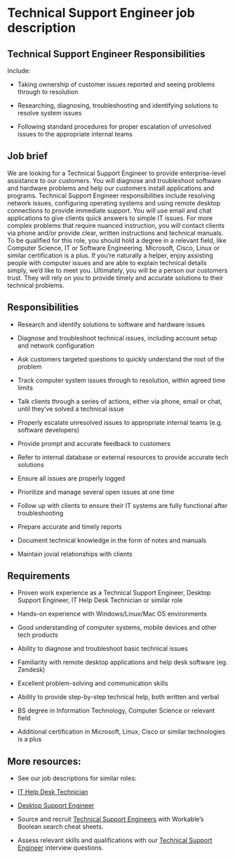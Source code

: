 # Technical Support Engineer job description


## Technical Support Engineer Responsibilities

Include:

* Taking ownership of customer issues reported and seeing problems through to resolution

* Researching, diagnosing, troubleshooting and identifying solutions to resolve system issues

* Following standard procedures for proper escalation of unresolved issues to the appropriate internal teams


## Job brief

We are looking for a Technical Support Engineer to provide enterprise-level assistance to our customers. You will diagnose and troubleshoot software and hardware problems and help our customers install applications and programs.
Technical Support Engineer responsibilities include resolving network issues, configuring operating systems and using remote desktop connections to provide immediate support. You will use email and chat applications to give clients quick answers to simple IT issues. For more complex problems that require nuanced instruction, you will contact clients via phone and/or provide clear, written instructions and technical manuals.
To be qualified for this role, you should hold a degree in a relevant field, like Computer Science, IT or Software Engineering. Microsoft, Cisco, Linux or similar certification is a plus. If you’re naturally a helper, enjoy assisting people with computer issues and are able to explain technical details simply, we’d like to meet you.
Ultimately, you will be a person our customers trust. They will rely on you to provide timely and accurate solutions to their technical problems.


## Responsibilities

* Research and identify solutions to software and hardware issues

* Diagnose and troubleshoot technical issues, including account setup and network configuration

* Ask customers targeted questions to quickly understand the root of the problem

* Track computer system issues through to resolution, within agreed time limits

* Talk clients through a series of actions, either via phone, email or chat, until they’ve solved a technical issue

* Properly escalate unresolved issues to appropriate internal teams (e.g. software developers)

* Provide prompt and accurate feedback to customers

* Refer to internal database or external resources to provide accurate tech solutions

* Ensure all issues are properly logged

* Prioritize and manage several open issues at one time

* Follow up with clients to ensure their IT systems are fully functional after troubleshooting

* Prepare accurate and timely reports

* Document technical knowledge in the form of notes and manuals

* Maintain jovial relationships with clients


## Requirements

* Proven work experience as a Technical Support Engineer, Desktop Support Engineer, IT Help Desk Technician or similar role

* Hands-on experience with Windows/Linux/Mac OS environments

* Good understanding of computer systems, mobile devices and other tech products

* Ability to diagnose and troubleshoot basic technical issues

* Familiarity with remote desktop applications and help desk software (eg. Zendesk)

* Excellent problem-solving and communication skills

* Ability to provide step-by-step technical help, both written and verbal

* BS degree in Information Technology, Computer Science or relevant field

* Additional certification in Microsoft, Linux, Cisco or similar technologies is a plus

## More resources:
* See our job descriptions for similar roles:
* <a href="https://resources.workable.com/it-help-desk-technician-job-description">IT Help Desk Technician</a>

* <a href="https://resources.workable.com/desktop-support-engineer-job-description">Desktop Support Engineer</a>

* Source and recruit <a href="https://resources.workable.com/find-engineers-managers-boolean-search-strings">Technical Support Engineers</a> with Workable’s Boolean search cheat sheets.

* Assess relevant skills and qualifications with our <a href="https://resources.workable.com/technical-support-engineer-interview-questions">Technical Support Engineer</a> interview questions.
